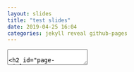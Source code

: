 ```yaml
---
layout: slides
title: "test slides"
date: 2019-04-25 16:04
categories: jekyll reveal github-pages
---
```


<section data-markdown data-separator="^\n---\n$" data-separator-vertical="^\n--\n$">
    <textarea data-template>

## Page title

A paragraph with some text and a [link](http://hakim.se).

```rust
fn foo() {}
```

---

- another slide
- with a fragment {% fragment %}

--

and a vertical slide

---

# FIN

    </textarea>

</section>
